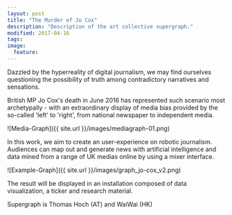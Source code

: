 ```yaml
---
layout: post
title: "The Murder of Jo Cox"
description: "Description of the art collective supergraph."
modified: 2017-04-16
tags:
image:
  feature: 
---
```


Dazzled by the hyperreality of digital journalism, we may find ourselves questioning 
the possibility of truth among contradictory narratives and sensations.  

British MP Jo Cox's death in June 2016 has represented such scenario most 
archetypally - with an extraordinary display of media bias provided by 
the so-called 'left' to 'right', from national newspaper to independent media.

![Media-Graph]({{ site.url }}/images/mediagraph-01.png)

In this work, we aim to create an user-experience on robotic journalism. Audiences 
can map out and generate news with artificial intelligence and data mined from a 
range of UK medias online by using a mixer interface. 

![Example-Graph]({{ site.url }}/images/graph_jo-cox_v2.png)

The result will be displayed in an installation composed of data visualization, a 
ticker and research material.

Supergraph is Thomas Hoch (AT) and WaiWai (HK)
 
